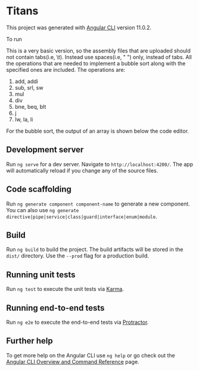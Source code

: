 # Titans

This project was generated with [Angular CLI](https://github.com/angular/angular-cli) version 11.0.2.

To run

This is a very basic version, so the assembly files that are uploaded should not contain tabs(i.e, \t). Instead use spaces(i.e, " ") only, instead of tabs.
All the operations that are needed to implement a bubble sort along with the specified ones are included. The operations are:
1. add, addi
2. sub, srl, sw
3. mul
4. div
5. bne, beq, blt
6. j
7. lw, la, li 

For the bubble sort, the output of an array is shown below the code editor.

## Development server

Run `ng serve` for a dev server. Navigate to `http://localhost:4200/`. The app will automatically reload if you change any of the source files.

## Code scaffolding

Run `ng generate component component-name` to generate a new component. You can also use `ng generate directive|pipe|service|class|guard|interface|enum|module`.

## Build

Run `ng build` to build the project. The build artifacts will be stored in the `dist/` directory. Use the `--prod` flag for a production build.

## Running unit tests

Run `ng test` to execute the unit tests via [Karma](https://karma-runner.github.io).

## Running end-to-end tests

Run `ng e2e` to execute the end-to-end tests via [Protractor](http://www.protractortest.org/).

## Further help

To get more help on the Angular CLI use `ng help` or go check out the [Angular CLI Overview and Command Reference](https://angular.io/cli) page.
